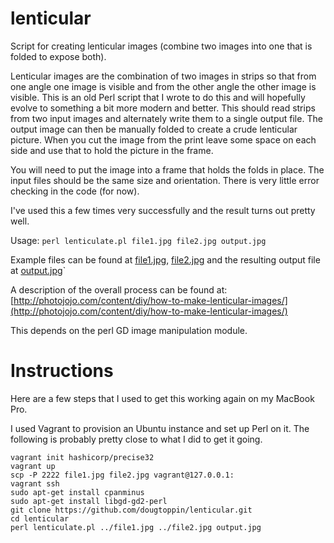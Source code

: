 lenticular
==========

Script for creating lenticular images (combine two images into one that is folded to expose both).

Lenticular images are the combination of two images in strips so that from one angle one image is visible and from the other angle the other image is visible.
This is an old Perl script that I wrote to do this and will hopefully evolve to something a bit more modern and better.
This should read strips from two input images and alternately write them to a single output file.
The output image can then be manually folded to create a crude lenticular picture.
When you cut the image from the print leave some space on each side and use that to hold the picture in the frame.

You will need to put the image into a frame that holds the folds in place.
The input files should be the same size and orientation.
There is very little error checking in the code (for now).

I've used this a few times very successfully and the result turns out pretty well.

Usage: `perl lenticulate.pl file1.jpg file2.jpg output.jpg`

Example files can be found at [file1.jpg](https://s3.amazonaws.com/dtoppin-images/file1.jpg), [file2.jpg](https://s3.amazonaws.com/dtoppin-images/file2.jpg) and the resulting output file at [output.jpg](https://s3.amazonaws.com/dtoppin-images/output.jpg)`

A description of the overall process can be found at:
[http://photojojo.com/content/diy/how-to-make-lenticular-images/](http://photojojo.com/content/diy/how-to-make-lenticular-images/)

This depends on the perl GD image manipulation module.

# Instructions
Here are a few steps that I used to get this working again on my MacBook Pro.

I used Vagrant to provision an Ubuntu instance and set up Perl on it.
The following is probably pretty close to what I did to get it going.

	vagrant init hashicorp/precise32
	vagrant up
	scp -P 2222 file1.jpg file2.jpg vagrant@127.0.0.1:
	vagrant ssh
	sudo apt-get install cpanminus
	sudo apt-get install libgd-gd2-perl
	git clone https://github.com/dougtoppin/lenticular.git
	cd lenticular
	perl lenticulate.pl ../file1.jpg ../file2.jpg output.jpg
